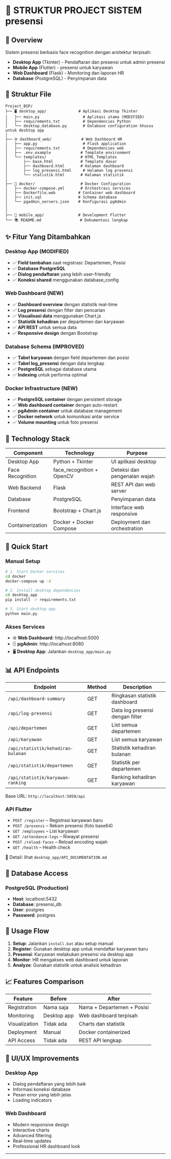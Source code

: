 # 📁 STRUKTUR PROJECT SISTEM presensi

## 🎯 Overview

Sistem presensi berbasis face recognition dengan arsitektur terpisah:

- **Desktop App** (Tkinter) - Pendaftaran dan presensi untuk admin presensi
- **Mobile App** (Flutter) -  presensi untuk karyawan
- **Web Dashboard** (Flask) - Monitoring dan laporan HR
- **Database** (PostgreSQL) - Penyimpanan data

## 📂 Struktur File

```
Project_BSP/
├── 🖥️ desktop_app/              # Aplikasi Desktop Tkinter
│   ├── main.py                   # Aplikasi utama (MODIFIED)
│   ├── requirements.txt          # Dependencies Python
│   └── desktop_database.py       # Database configuration khusus untuk desktop app
│
├── 🌐 dashboard_web/             # Web Dashboard HR
│   ├── app.py                    # Flask application
│   ├── requirements.txt          # Dependencies web
│   ├── .env.example             # Template environment
│   └── templates/               # HTML Templates
│       ├── base.html            # Template dasar
│       ├── dashboard.html       # Halaman dashboard
│       ├── log_presensi.html     # Halaman log presensi
│       └── statistik.html       # Halaman statistik
│
├── 🐳 docker/                    # Docker Configuration
│   ├── docker-compose.yml       # Orchestrasi services
│   ├── Dockerfile.web          # Container web dashboard
│   ├── init.sql                # Schema database
│   └── pgadmin_servers.json    # Konfigurasi pgAdmin
│
│
├── 📱 mobile_app/               # Development Flutter
└── 📚 README.md                 # Dokumentasi lengkap
```

## ✨ Fitur Yang Ditambahkan

### Desktop App (MODIFIED)

- ✅ **Field tambahan** saat registrasi: Departemen, Posisi
- ✅ **Database PostgreSQL** 
- ✅ **Dialog pendaftaran** yang lebih user-friendly
- ✅ **Koneksi shared** menggunakan database_config

### Web Dashboard (NEW)

- ✅ **Dashboard overview** dengan statistik real-time
- ✅ **Log presensi** dengan filter dan pencarian
- ✅ **Visualisasi data** menggunakan Chart.js
- ✅ **Statistik kehadiran** per departemen dan karyawan
- ✅ **API REST** untuk semua data
- ✅ **Responsive design** dengan Bootstrap

### Database Schema (IMPROVED)

- ✅ **Tabel karyawan** dengan field departemen dan posisi
- ✅ **Tabel log_presensi** dengan data lengkap
- ✅ **PostgreSQL** sebagai database utama
- ✅ **Indexing** untuk performa optimal

### Docker Infrastructure (NEW)

- ✅ **PostgreSQL container** dengan persistent storage
- ✅ **Web dashboard container** dengan auto-restart
- ✅ **pgAdmin container** untuk database management
- ✅ **Docker network** untuk komunikasi antar service
- ✅ **Volume mounting** untuk foto presensi

## 🔧 Technology Stack

| Component        | Technology                | Purpose                      |
| ---------------- | ------------------------- | ---------------------------- |
| Desktop App      | Python + Tkinter          | UI aplikasi desktop          |
| Face Recognition | face_recognition + OpenCV | Deteksi dan pengenalan wajah |
| Web Backend      | Flask                     | REST API dan web server      |
| Database         | PostgreSQL                | Penyimpanan data             |
| Frontend         | Bootstrap + Chart.js      | Interface web responsive     |
| Containerization | Docker + Docker Compose   | Deployment dan orchestration |

## 🚀 Quick Start


### Manual Setup

```bash
# 1. Start Docker services
cd docker
docker-compose up -d

# 2. Install desktop dependencies
cd desktop_app
pip install -r requirements.txt

# 3. Start desktop app
python main.py
```

### Akses Services

- 🌐 **Web Dashboard**: http://localhost:5000
- 🗄️ **pgAdmin**: http://localhost:8080
- 🖥️ **Desktop App**: Jalankan `desktop_app/main.py`

## 📊 API Endpoints

| Endpoint                           | Method | Description                    |
| ---------------------------------- | ------ | ------------------------------ |
| `/api/dashboard-summary`           | GET    | Ringkasan statistik dashboard  |
| `/api/log-presensi`                 | GET    | Data log presensi dengan filter |
| `/api/departemen`                  | GET    | List semua departemen          |
| `/api/karyawan`                    | GET    | List semua karyawan            |
| `/api/statistik/kehadiran-bulanan` | GET    | Statistik kehadiran bulanan    |
| `/api/statistik/departemen`        | GET    | Statistik per departemen       |
| `/api/statistik/karyawan-ranking`  | GET    | Ranking kehadiran karyawan     |

Base URL: `http://localhost:5050/api`

### API Flutter
* `POST /register` – Registrasi karyawan baru
* `POST /presensi` – Rekam presensi (foto base64)
* `GET /employees` – List karyawan
* `GET /attendance-logs` – Riwayat presensi
* `POST /reload-faces` – Reload encoding wajah
* `GET /health` – Health check

📄 Detail: lihat `desktop_app/API_DOCUMENTATION.md`

## 🔐 Database Access

### PostgreSQL (Production)

- **Host**: localhost:5432
- **Database**: presensi_db
- **User**: postgres
- **Password**: postgres



## 🎯 Usage Flow

1. **Setup**: Jalankan `install.bat` atau setup manual
2. **Register**: Gunakan desktop app untuk mendaftar karyawan baru
3. **Presensi**: Karyawan melakukan presensi via desktop app
4. **Monitor**: HR mengakses web dashboard untuk laporan
5. **Analyze**: Gunakan statistik untuk analisis kehadiran


## 📈 Features Comparison

| Feature       | Before      | After                        |
| ------------- | ----------- | ---------------------------- |
| Registration  | Nama saja   | Nama + Departemen + Posisi   |
| Monitoring    | Desktop app | Web dashboard terpisah       |
| Visualization | Tidak ada   | Charts dan statistik         |
| Deployment    | Manual      | Docker containerized         |
| API Access    | Tidak ada   | REST API lengkap             |

## 🎨 UI/UX Improvements

### Desktop App

- Dialog pendaftaran yang lebih baik
- Informasi koneksi database
- Pesan error yang lebih jelas
- Loading indicators

### Web Dashboard

- Modern responsive design
- Interactive charts
- Advanced filtering
- Real-time updates
- Professional HR dashboard look

---
